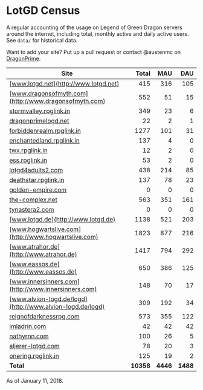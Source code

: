 # LotGD Census
A regular accounting of the usage on Legend of Green Dragon servers around the internet, including total, monthly active and daily active users. See `data/` for historical data.

Want to add your site? Put up a pull request or contact @austenmc on [DragonPrime](http://dragonprime.net).


Site | Total | MAU | DAU
--- | ---:| ---:| ---:
[www.lotgd.net](http://www.lotgd.net)|415|316|105
[www.dragonsofmyth.com](http://www.dragonsofmyth.com)|552|51|15
[stormvalley.rpglink.in](http://stormvalley.rpglink.in)|349|23|6
[dragonprimelogd.net](http://dragonprimelogd.net)|22|2|1
[forbiddenrealm.rpglink.in](http://forbiddenrealm.rpglink.in)|1277|101|31
[enchantedland.rpglink.in](http://enchantedland.rpglink.in)|137|4|0
[twx.rpglink.in](http://twx.rpglink.in)|12|2|0
[ess.rpglink.in](http://ess.rpglink.in)|53|2|0
[lotgd4adults2.com](http://lotgd4adults2.com)|438|214|85
[deathstar.rpglink.in](http://deathstar.rpglink.in)|137|78|23
[golden-empire.com](http://golden-empire.com)|0|0|0
[the-complex.net](http://the-complex.net)|563|351|161
[tynastera2.com](http://tynastera2.com)|0|0|0
[www.lotgd.de](http://www.lotgd.de)|1138|521|203
[www.hogwartslive.com](http://www.hogwartslive.com)|1823|877|216
[www.atrahor.de](http://www.atrahor.de)|1417|794|292
[www.eassos.de](http://www.eassos.de)|650|386|125
[www.innersinners.com](http://www.innersinners.com)|148|70|17
[www.alvion-logd.de/logd](http://www.alvion-logd.de/logd)|309|192|34
[reignofdarknessrpg.com](http://reignofdarknessrpg.com)|573|355|122
[imladrin.com](http://imladrin.com)|42|42|42
[nathyrnn.com](http://nathyrnn.com)|100|26|5
[aljerer-lotgd.com](http://aljerer-lotgd.com)|78|20|3
[onering.rpglink.in](http://onering.rpglink.in)|125|19|2
**Total**|**10358**|**4446**|**1488**

As of January 11, 2018.
